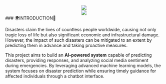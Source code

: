 <div style="text-align: center;">
  <img src="https://capsule-render.vercel.app/api?type=cylinder&height=100&color=9C5B4B&text=Welcome%20to%20our%20miniproject&reversal=false&textBg=false&fontSize=52&fontAlign=50&fontAlignY=50&animation=twinkling&fontColor=F9E5E0&stroke=FEDBFF&descSize=51&section=header" />
</div>

<div style="text-align: center;">
  <img src="https://capsule-render.vercel.app/api?type=transparent&height=100&color=141489&text=%20AI-DRIVEN%20DISASTER%20FORECASTING%20AND%20RESPONSE%20SYSTEM🌪️🌍&reversal=false&textBg=false&fontSize=27&fontAlign=50&fontAlignY=50&animation=scaleIn&fontColor=28BAB1&stroke=FEDBFF&descSize=51&section=header" />
</div>
### 🌍INTRODUCTION🌊  

Disasters claim the lives of countless people worldwide, causing not only tragic loss of life but also significant economic and infrastructural damage. However, the impact of such disasters can be mitigated to an extent by predicting them in advance and taking proactive measures.  

This project aims to build an **AI-powered system** capable of predicting disasters, providing responses, and analyzing social media sentiment during emergencies. By leveraging advanced machine learning models, the system focuses on disaster prediction while ensuring timely guidance for affected individuals through a chatbot interface.
